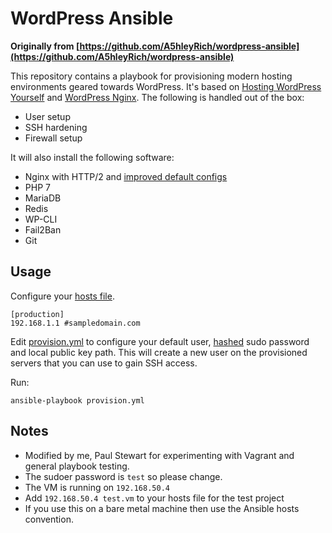 # WordPress Ansible

**Originally from [https://github.com/A5hleyRich/wordpress-ansible](https://github.com/A5hleyRich/wordpress-ansible)**

This repository contains a playbook for provisioning modern hosting environments geared towards WordPress. It's based on [Hosting WordPress Yourself](https://deliciousbrains.com/hosting-wordpress-setup-secure-virtual-server/) and [WordPress Nginx](https://github.com/A5hleyRich/wordpress-nginx). The following is handled out of the box:

* User setup
* SSH hardening
* Firewall setup

It will also install the following software:

* Nginx with HTTP/2 and [improved default configs](https://github.com/A5hleyRich/wordpress-nginx)
* PHP 7
* MariaDB
* Redis
* WP-CLI
* Fail2Ban
* Git

## Usage

Configure your [hosts file](https://github.com/A5hleyRich/wordpress-ansible/blob/master/hosts).

```
[production]
192.168.1.1 #sampledomain.com
```

Edit [provision.yml](https://github.com/A5hleyRich/wordpress-ansible/blob/master/provision.yml) to configure your default user, [hashed](http://docs.ansible.com/ansible/faq.html#how-do-i-generate-crypted-passwords-for-the-user-module) sudo password and local public key path. This will create a new user on the provisioned servers that you can use to gain SSH access.

Run:

`ansible-playbook provision.yml`

## Notes

* Modified by me, Paul Stewart for experimenting with Vagrant and general playbook testing.
* The sudoer password is `test` so please change.
* The VM is running on `192.168.50.4`
* Add `192.168.50.4 test.vm` to your hosts file for the test project
* If you use this on a bare metal machine then use the Ansible hosts convention.